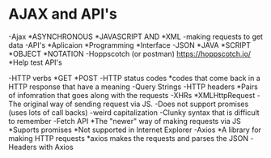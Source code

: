 # AJAX and API's
-Ajax 
    *ASYNCHRONOUS
    *JAVASCRIPT 
        AND 
    *XML
        -making requests to get data
-API's
    *Aplicaion
    *Programming
    *Interface
-JSON
    *JAVA
    *SCRIPT
    *OBJECT
    *NOTATION
-Hoppscotch (or postman)
    https://hoppscotch.io/
    *Help test API's

-HTTP verbs
    *GET
    *POST
-HTTP status codes
    *codes that come back in a HTTP response that have a meaning 
-Query Strings
-HTTP headers 
    *Pairs of infomration that goes along with the requests
-XHRs
    *XMLHttpRequest 
        -The original way of sending request via JS.
        -Does not support promises (uses lots of call backs)
        -weird capitalization
        -Clunky syntax that is difficult to remember
-Fetch API
    *The "newer" way of making requests via JS
    *Suports promises
    *Not supported in Internet Explorer
-Axios
    *A library for making HTTP requests
    *axios makes the requests and parses the JSON
-Headers with Axios